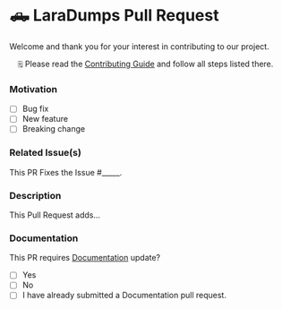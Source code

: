 # 🛻 LaraDumps Pull Request

Welcome and thank you for your interest in contributing to our project.

`   🗒️ `  Please read the [Contributing Guide](https://github.com/laradumps/laradumps/blob/main/CONTRIBUTING.md) and follow all steps listed there.

### Motivation

- [ ] Bug fix
- [ ] New feature
- [ ] Breaking change

### Related Issue(s)

This PR Fixes the Issue #_____.

### Description

This Pull Request adds...

### Documentation

 This PR requires [Documentation](https://github.com/laradumps/laradumps-docs) update?

- [ ] Yes
- [ ] No
- [ ] I have already submitted a Documentation pull request.
